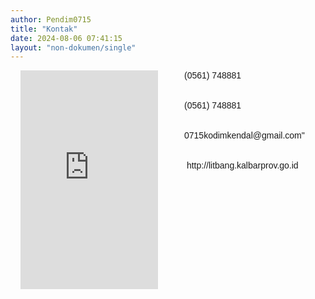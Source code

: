```yaml
---
author: Pendim0715
title: "Kontak"
date: 2024-08-06 07:41:15
layout: "non-dokumen/single"
---
```


<div style="display: flex; gap: 2rem; font-family: 'Poppins', sans-serif; flex-direction: column; padding: 0 1rem;">
  <div style="flex: 1;">
  <iframe src="https://www.google.com/maps/embed?pb=!1m18!1m12!1m3!1d3806.032549028272!2d110.19440067480959!3d-6.920542793079104!2m3!1f0!2f0!3f0!3m2!1i1024!2i768!4f13.1!3m3!1m2!1s0x2e705c65e0b39891%3A0x919593235e530583!2sKodim%200715%2FKendal!5e1!3m2!1sid!2sid!4v1740757930512!5m2!1sid!2sid" width="100%" height="350" style="border:0;" allowfullscreen="" loading="lazy" referrerpolicy="no-referrer-when-downgrade"></iframe>

    
  </div>

  <div style="flex: 1;">
    <p style="margin: 0cm; text-align: left; display: flex; align-items: center; margin-bottom: 2rem;" class="text-black dark:text-white">
      <i class="fas fa-phone-alt" style="margin-right: 10px; font-size: 26px;"></i>
      <span style="font-family: 'Poppins', sans-serif;"><span style="vertical-align: inherit;"><span style="vertical-align: inherit;"><span style="vertical-align: inherit;"><span style="vertical-align: inherit;"><span style="vertical-align: inherit;"><span style="vertical-align: inherit;">(0561) 748881</span></span></span></span></span></span></span>
    </p>
    <p style="margin: 0cm; text-align: left; display: flex; align-items: center; margin-bottom: 2rem;" class="text-black dark:text-white">
      <i class="fas fa-fax" style="margin-right: 10px; font-size: 26px;"></i>
      <span style="vertical-align: inherit;"><span style="font-family: 'Poppins', sans-serif;"><span style="vertical-align: inherit;"><span style="vertical-align: inherit;"><span style="vertical-align: inherit;"><span style="vertical-align: inherit;"><span style="vertical-align: inherit;">(0561) 748881</span></span></span></span></span></span></span>
    </p>
    <p style="margin: 0cm; text-align: left; display: flex; align-items: center; margin-bottom: 2rem;" class="text-black dark:text-white">
      <i class="fas fa-envelope" style="margin-right: 10px; font-size: 26px;"></i>
      <span style="font-family: 'Poppins', sans-serif;"><span style="vertical-align: inherit;"><span style="vertical-align: inherit;"><span style="vertical-align: inherit;"><span style="vertical-align: inherit;"><span style="vertical-align: inherit;"><span style="vertical-align: inherit;"></span></span></span></span></span></span></span><span style="vertical-align: inherit;"><a href="0715kodimkendal@gmail.com" class="text-black dark:text-white" style="text-decoration: none; transition: color 0.3s;" onmouseover="this.style.color='#2F855A'" onmouseout="this.style.color='black'"><span style="font-family: 'Poppins', sans-serif;"><span style="vertical-align: inherit;"><span style="vertical-align: inherit;"><span style="vertical-align: inherit;"><span style="vertical-align: inherit;"><span style="vertical-align: inherit;">0715kodimkendal@gmail.com"</span></span></span></span></span></span></a></span>
    </p>
    <p style="margin: 0cm; text-align: left; display: flex; align-items: center;" class="text-black dark:text-white">
      <i class="fas fa-globe" style="margin-right: 10px; font-size: 26px;"></i>
      <span style="font-family: 'Poppins', sans-serif;"><span style="vertical-align: inherit;"><span style="vertical-align: inherit;"><span style="vertical-align: inherit;"><span style="vertical-align: inherit;"><span style="vertical-align: inherit;"></span></span></span></span></span></span><span style="font-family: 'Poppins', sans-serif;"><span style="vertical-align: inherit;"><span style="vertical-align: inherit;"><span style="vertical-align: inherit;"><span style="vertical-align: inherit;"><span style="vertical-align: inherit;">&nbsp;<a href="https://litbang.kalbarprov.go.id/" class="text-black dark:text-white" style="text-decoration: none; transition: color 0.3s;" onmouseover="this.style.color='#2F855A'" onmouseout="this.style.color='black'">http://litbang.kalbarprov.go.id</a></span></span></span></span></span></span>
    </p>
  </div>
</div>

<style>
@media (min-width: 768px) {
  div[style*="flex-direction: column"] {
    flex-direction: row !important;
  }
}
</style>